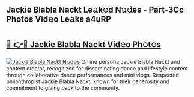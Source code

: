 ## Jackie Blabla Nackt Le𝚊k𝚎d N𝚞𝚍es - Part-3Cc Photos Vid𝚎o Le𝚊ks a4uRP

# <h2><a href="http://fb2u4kc.evod.top/?m=Jackie+Blabla+Nackt">🔗 👉🔴 Jackie Blabla Nackt Vid𝚎o Ph𝚘t𝚘s</a></h2>

[![Jackie Blabla Nackt N𝚞d𝚎s](https://i.imgur.com/8V9OHl7.gif)](http://fb2u4kc.evod.top/?m=Jackie+Blabla+Nackt)
Online persona Jackie Blabla Nackt and content creator, recognized for disseminating dance and lifestyle content through collaborative dance performances and mini vlogs. Respected philanthropist Jackie Blabla Nackt, known for their generosity and commitment to giving back to the community. 
